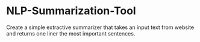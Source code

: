 # NLP-Summarization-Tool
Create a simple extractive summarizer that takes an input text from website and returns one liner the most important sentences.
